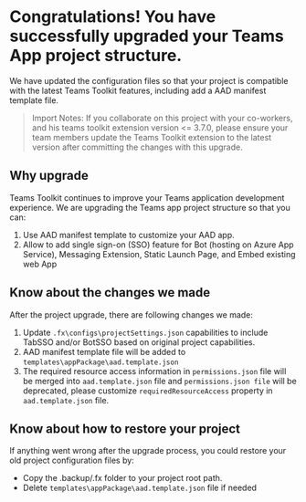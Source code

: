 # Congratulations! You have successfully upgraded your Teams App project structure.

We have updated the configuration files so that your project is compatible with the latest Teams Toolkit features, including add a AAD manifest template file.

> Import Notes: If you collaborate on this project with your co-workers, and his teams toolkit extension version <= 3.7.0, please ensure your team members update the Teams Toolkit extension to the latest version after committing the changes with this upgrade.

## Why upgrade
Teams Toolkit continues to improve your Teams application development experience. We are upgrading the Teams app project structure so that you can:

1. Use AAD manifest template to customize your AAD app.
1. Allow to add single sign-on (SSO) feature for Bot (hosting on Azure App Service), Messaging Extension, Static Launch Page, and Embed existing web App

## Know about the changes we made
After the project upgrade, there are following changes we made:
1. Update `.fx\configs\projectSettings.json` capabilities to include TabSSO and/or BotSSO based on original project capabilities.
1. AAD manifest template file will be added to `templates\appPackage\aad.template.json`
1. The required resource access information in `permissions.json` file will be merged into `aad.template.json` file and `permissions.json file` will be deprecated, please customize `requiredResourceAccess` property in `aad.template.json` file.

## Know about how to restore your project
If anything went wrong after the upgrade process, you could restore your old project configuration files by:
* Copy the .backup/.fx folder to your project root path.
* Delete `templates\appPackage\aad.template.json` file if needed






